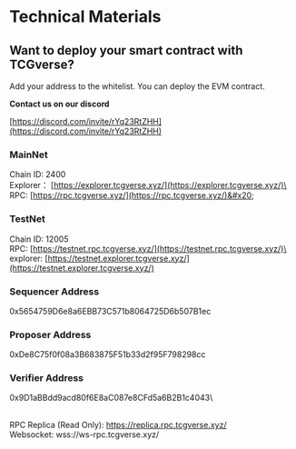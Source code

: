 # Technical Materials

## Want to deploy your smart contract with TCGverse?

Add your address to the whitelist. You can deploy the EVM contract.

**Contact us on our discord**

[https://discord.com/invite/rYq23RtZHH](https://discord.com/invite/rYq23RtZHH)

### MainNet

Chain ID: 2400\
Explorer： [https://explorer.tcgverse.xyz/](https://explorer.tcgverse.xyz/)\
RPC: [https://rpc.tcgverse.xyz/](https://rpc.tcgverse.xyz/)&#x20;



### TestNet&#x20;

Chain ID: 12005\
RPC: [https://testnet.rpc.tcgverse.xyz/](https://testnet.rpc.tcgverse.xyz/)\
explorer: [https://testnet.explorer.tcgverse.xyz/](https://testnet.explorer.tcgverse.xyz/)



### **Sequencer Address**

&#x20;0x5654759D6e8a6EBB73C571b8064725D6b507B1ec&#x20;



### Proposer Address

0xDe8C75f0f08a3B683875F51b33d2f95F798298cc&#x20;



### Verifier Address

0x9D1aBBdd9acd80f6E8aC087e8CFd5a6B2B1c4043\


\
RPC Replica (Read Only): [https://replica.rpc.tcgverse.xyz/ ](broken-reference)\
Websocket: wss://ws-rpc.tcgverse.xyz/
